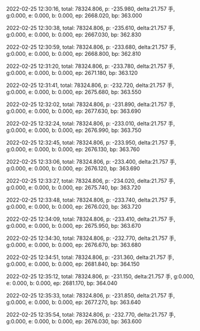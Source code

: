 2022-02-25 12:30:16, total: 78324.806, p: -235.980, delta:21.757 手, g:0.000, e: 0.000, b: 0.000, ep: 2668.020, bp: 363.000

2022-02-25 12:30:38, total: 78324.806, p: -235.610, delta:21.757 手, g:0.000, e: 0.000, b: 0.000, ep: 2667.030, bp: 362.830

2022-02-25 12:30:59, total: 78324.806, p: -233.680, delta:21.757 手, g:0.000, e: 0.000, b: 0.000, ep: 2668.800, bp: 362.810

2022-02-25 12:31:20, total: 78324.806, p: -233.780, delta:21.757 手, g:0.000, e: 0.000, b: 0.000, ep: 2671.180, bp: 363.120

2022-02-25 12:31:41, total: 78324.806, p: -232.720, delta:21.757 手, g:0.000, e: 0.000, b: 0.000, ep: 2675.680, bp: 363.550

2022-02-25 12:32:02, total: 78324.806, p: -231.890, delta:21.757 手, g:0.000, e: 0.000, b: 0.000, ep: 2677.630, bp: 363.690

2022-02-25 12:32:24, total: 78324.806, p: -233.010, delta:21.757 手, g:0.000, e: 0.000, b: 0.000, ep: 2676.990, bp: 363.750

2022-02-25 12:32:45, total: 78324.806, p: -233.950, delta:21.757 手, g:0.000, e: 0.000, b: 0.000, ep: 2676.130, bp: 363.760

2022-02-25 12:33:06, total: 78324.806, p: -233.400, delta:21.757 手, g:0.000, e: 0.000, b: 0.000, ep: 2676.120, bp: 363.690

2022-02-25 12:33:27, total: 78324.806, p: -234.020, delta:21.757 手, g:0.000, e: 0.000, b: 0.000, ep: 2675.740, bp: 363.720

2022-02-25 12:33:48, total: 78324.806, p: -233.740, delta:21.757 手, g:0.000, e: 0.000, b: 0.000, ep: 2676.020, bp: 363.720

2022-02-25 12:34:09, total: 78324.806, p: -233.410, delta:21.757 手, g:0.000, e: 0.000, b: 0.000, ep: 2675.950, bp: 363.670

2022-02-25 12:34:30, total: 78324.806, p: -232.770, delta:21.757 手, g:0.000, e: 0.000, b: 0.000, ep: 2676.670, bp: 363.680

2022-02-25 12:34:51, total: 78324.806, p: -231.360, delta:21.757 手, g:0.000, e: 0.000, b: 0.000, ep: 2681.840, bp: 364.150

2022-02-25 12:35:12, total: 78324.806, p: -231.150, delta:21.757 手, g:0.000, e: 0.000, b: 0.000, ep: 2681.170, bp: 364.040

2022-02-25 12:35:33, total: 78324.806, p: -231.850, delta:21.757 手, g:0.000, e: 0.000, b: 0.000, ep: 2677.270, bp: 363.640

2022-02-25 12:35:54, total: 78324.806, p: -232.770, delta:21.757 手, g:0.000, e: 0.000, b: 0.000, ep: 2676.030, bp: 363.600